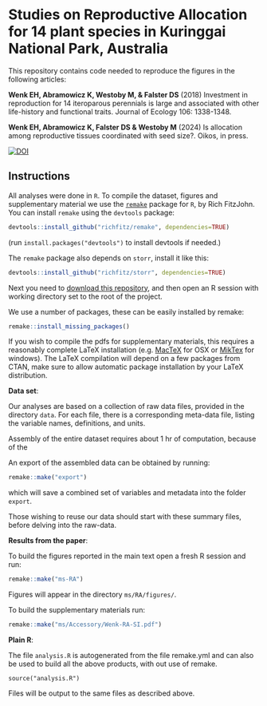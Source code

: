 # Studies on Reproductive Allocation for 14 plant species in Kuringgai National Park, Australia

This repository contains code needed to reproduce the figures in the following articles:

**Wenk EH, Abramowicz K, Westoby M, & Falster DS** (2018) Investment in reproduction for 14 iteroparous perennials is large and associated with other life-history and functional traits. Journal of Ecology 106: 1338-1348.

**Wenk EH, Abramowicz K, Falster DS & Westoby M** (2024) Is allocation among reproductive tissues coordinated with seed size?. Oikos, in press.


[![DOI](https://zenodo.org/badge/DOI/10.5281/zenodo.1183416.svg)](https://doi.org/10.5281/zenodo.1183416)


## Instructions

All analyses were done in `R`. To compile the dataset, figures and supplementary material we use the [`remake`](https://github.com/richfitz/remake) package for `R`, by Rich FitzJohn. You can install `remake` using the `devtools` package:

```r
devtools::install_github("richfitz/remake", dependencies=TRUE)
```
(run `install.packages("devtools")` to install devtools if needed.)

The `remake` package also depends on `storr`, install it like this:
```r
devtools::install_github("richfitz/storr", dependencies=TRUE)
```

Next you need to [download this repository](https://github.com/traitecoevo/reproductive_allocation_kuringgai/archive/master.zip), and then open an R session with working directory set to the root of the project.

We use a number of packages, these can be easily installed by remake:

```r
remake::install_missing_packages()
```

If you wish to compile the pdfs for supplementary materials, this requires a reasonably complete LaTeX installation (e.g. [MacTeX](https://tug.org/mactex/) for OSX or [MikTex](http://miktex.org/) for windows). The LaTeX compilation will depend on a few packages from CTAN, make sure to allow automatic package installation by your LaTeX distribution.

**Data set**:

Our analyses are based on a collection of raw data files, provided in the directory `data`. For each file, there is a corresponding meta-data file, listing the variable names, definitions, and units.

Assembly of the entire dataset requires about 1 hr of computation, because of the 

An export of the assembled data can be obtained by running:

```r
remake::make("export")
```
which will save a combined set of variables and metadata into the folder `export`.

Those wishing to reuse our data should start with these summary files, before delving into the raw-data.

**Results from the paper**:

To build the figures reported in the main text open a fresh R session and run:

```r
remake::make("ms-RA")
```

Figures will appear in the directory `ms/RA/figures/`.

To build the supplementary materials run:

```r
remake::make("ms/Accessory/Wenk-RA-SI.pdf")
```

**Plain R**:

The file `analysis.R` is autogenerated from the file remake.yml and can also be used to build all the above products, with out use of remake. 

```
source("analysis.R")
```
Files will be output to the same files as described above.

